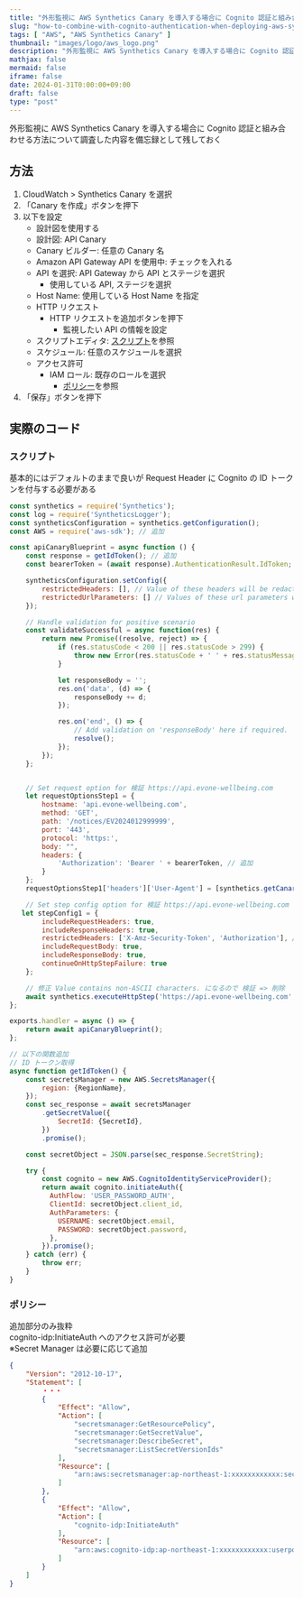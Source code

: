 ```yaml
---
title: "外形監視に AWS Synthetics Canary を導入する場合に Cognito 認証と組み合わせる方法"
slug: "how-to-combine-with-cognito-authentication-when-deploying-aws-synthetics-canary-for-external-monitoring"
tags: [ "AWS", "AWS Synthetics Canary" ]
thumbnail: "images/logo/aws_logo.png"
description: "外形監視に AWS Synthetics Canary を導入する場合に Cognito 認証と組み合わせる方法について調査した内容を備忘録として残しておく"
mathjax: false
mermaid: false
iframe: false
date: 2024-01-31T0:00:00+09:00
draft: false
type: "post"
---
```


外形監視に AWS Synthetics Canary を導入する場合に Cognito 認証と組み合わせる方法について調査した内容を備忘録として残しておく

## 方法

1. CloudWatch > Synthetics Canary を選択
2. 「Canary を作成」ボタンを押下
3. 以下を設定
    * 設計図を使用する
    * 設計図: API Canary
    * Canary ビルダー: 任意の Canary 名
    * Amazon API Gateway API を使用中: チェックを入れる
    * API を選択: API Gateway から API とステージを選択
      * 使用している API, ステージを選択
    * Host Name: 使用している Host Name を指定
    * HTTP リクエスト
      * HTTP リクエストを追加ボタンを押下
        * 監視したい API の情報を設定
    * スクリプトエディタ: [スクリプト](#スクリプト)を参照
    * スケジュール: 任意のスケジュールを選択
    * アクセス許可
      * IAM ロール: 既存のロールを選択
        * [ポリシー](#ポリシー)を参照
4. 「保存」ボタンを押下

## 実際のコード

### スクリプト

基本的にはデフォルトのままで良いが Request Header に Cognito の ID トークンを付与する必要がある

```.js
const synthetics = require('Synthetics');
const log = require('SyntheticsLogger');
const syntheticsConfiguration = synthetics.getConfiguration();
const AWS = require('aws-sdk'); // 追加

const apiCanaryBlueprint = async function () {
    const response = getIdToken(); // 追加
    const bearerToken = (await response).AuthenticationResult.IdToken; // 追加

    syntheticsConfiguration.setConfig({
        restrictedHeaders: [], // Value of these headers will be redacted from logs and reports
        restrictedUrlParameters: [] // Values of these url parameters will be redacted from logs and reports
    });

    // Handle validation for positive scenario
    const validateSuccessful = async function(res) {
        return new Promise((resolve, reject) => {
            if (res.statusCode < 200 || res.statusCode > 299) {
                throw new Error(res.statusCode + ' ' + res.statusMessage);
            }

            let responseBody = '';
            res.on('data', (d) => {
                responseBody += d;
            });

            res.on('end', () => {
                // Add validation on 'responseBody' here if required.
                resolve();
            });
        });
    };


    // Set request option for 検証 https://api.evone-wellbeing.com
    let requestOptionsStep1 = {
        hostname: 'api.evone-wellbeing.com',
        method: 'GET',
        path: '/notices/EV2024012999999',
        port: '443',
        protocol: 'https:',
        body: "",
        headers: {
            'Authorization': 'Bearer ' + bearerToken, // 追加
        }
    };
    requestOptionsStep1['headers']['User-Agent'] = [synthetics.getCanaryUserAgentString(), requestOptionsStep1['headers']['User-Agent']].join(' ');

    // Set step config option for 検証 https://api.evone-wellbeing.com
   let stepConfig1 = {
        includeRequestHeaders: true,
        includeResponseHeaders: true,
        restrictedHeaders: ['X-Amz-Security-Token', 'Authorization'], // Restricted header values do not appear in report generated.
        includeRequestBody: true,
        includeResponseBody: true,
        continueOnHttpStepFailure: true
    };

    // 修正 Value contains non-ASCII characters. になるので 検証 => 削除
    await synthetics.executeHttpStep('https://api.evone-wellbeing.com', requestOptionsStep1, validateSuccessful, stepConfig1);
};

exports.handler = async () => {
    return await apiCanaryBlueprint();
};

// 以下の関数追加
// ID トークン取得
async function getIdToken() {
    const secretsManager = new AWS.SecretsManager({
        region: {RegionName},
    });
    const sec_response = await secretsManager
        .getSecretValue({
            SecretId: {SecretId},
        })
        .promise();

    const secretObject = JSON.parse(sec_response.SecretString);

    try {
        const cognito = new AWS.CognitoIdentityServiceProvider();
        return await cognito.initiateAuth({
          AuthFlow: 'USER_PASSWORD_AUTH',
          ClientId: secretObject.client_id,
          AuthParameters: {
            USERNAME: secretObject.email,
            PASSWORD: secretObject.password,
          },
        }).promise();
    } catch (err) {
        throw err;
    }
}
```

### ポリシー

追加部分のみ抜粋  
cognito-idp:InitiateAuth へのアクセス許可が必要  
※Secret Manager は必要に応じて追加

```.json
{
    "Version": "2012-10-17",
    "Statement": [
        ・・・
        {
            "Effect": "Allow",
            "Action": [
                "secretsmanager:GetResourcePolicy",
                "secretsmanager:GetSecretValue",
                "secretsmanager:DescribeSecret",
                "secretsmanager:ListSecretVersionIds"
            ],
            "Resource": [
                "arn:aws:secretsmanager:ap-northeast-1:xxxxxxxxxxxx:secret:*"
            ]
        },
        {
            "Effect": "Allow",
            "Action": [
                "cognito-idp:InitiateAuth"
            ],
            "Resource": [
                "arn:aws:cognito-idp:ap-northeast-1:xxxxxxxxxxxx:userpool/ap-northeast-1_xxxxxxxxx"
            ]
        }
    ]
}
```
